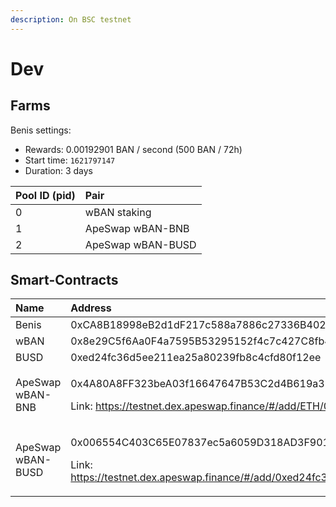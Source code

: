 ```yaml
---
description: On BSC testnet
---
```


# Dev

## Farms

Benis settings:

* Rewards: 0.00192901 BAN / second \(500 BAN / 72h\)
* Start time: `1621797147`
* Duration: 3 days

| Pool ID \(pid\) | Pair |
| :--- | :--- |
| 0 | wBAN staking |
| 1 | ApeSwap wBAN-BNB |
| 2 | ApeSwap wBAN-BUSD |

## Smart-Contracts

<table>
  <thead>
    <tr>
      <th style="text-align:left">Name</th>
      <th style="text-align:left">Address</th>
    </tr>
  </thead>
  <tbody>
    <tr>
      <td style="text-align:left">Benis</td>
      <td style="text-align:left">0xCA8B18998eB2d1dF217c588a7886c27336B40212</td>
    </tr>
    <tr>
      <td style="text-align:left">wBAN</td>
      <td style="text-align:left">0x8e29C5f6Aa0F4a7595B53295152f4c7c427C8fb4</td>
    </tr>
    <tr>
      <td style="text-align:left">BUSD</td>
      <td style="text-align:left">0xed24fc36d5ee211ea25a80239fb8c4cfd80f12ee</td>
    </tr>
    <tr>
      <td style="text-align:left">ApeSwap wBAN-BNB</td>
      <td style="text-align:left">
        <p>0x4A80A8FF323beA03f16647647B53C2d4B619a31F</p>
        <p>Link: <a href="https://testnet.dex.apeswap.finance/#/add/ETH/0x8e29C5f6Aa0F4a7595B53295152f4c7c427C8fb4">https://testnet.dex.apeswap.finance/#/add/ETH/0x8e29C5f6Aa0F4a7595B53295152f4c7c427C8fb4</a>
        </p>
      </td>
    </tr>
    <tr>
      <td style="text-align:left">ApeSwap wBAN-BUSD</td>
      <td style="text-align:left">
        <p>0x006554C403C65E07837ec5a6059D318AD3F901a1</p>
        <p>Link: <a href="https://testnet.dex.apeswap.finance/#/add/0xed24fc36d5ee211ea25a80239fb8c4cfd80f12ee/0x8e29C5f6Aa0F4a7595B53295152f4c7c427C8fb4">https://testnet.dex.apeswap.finance/#/add/0xed24fc36d5ee211ea25a80239fb8c4cfd80f12ee/0x8e29C5f6Aa0F4a7595B53295152f4c7c427C8fb4</a>
        </p>
      </td>
    </tr>
  </tbody>
</table>

